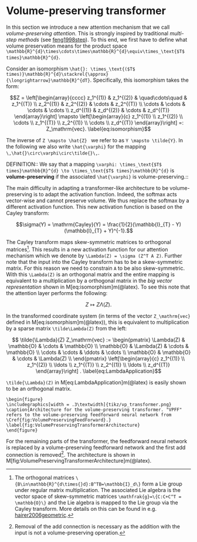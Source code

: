 # Volume-preserving transformer

In this section we introduce a new attention mechanism that we call *volume-preserving attention*. This is strongly inspired by traditional *multi-step methods* (see [feng1998step](@cite)). To this end, we first have to define what volume preservation means for the product space ``\mathbb{R}^{d}\times\cdots\times\mathbb{R}^{d}\equiv\times_\text{$T$ times}\mathbb{R}^{d}``.

Consider an isomorphism ``\hat{}: \times_\text{($T$ times)}\mathbb{R}^{d}\stackrel{\approx}{\longrightarrow}\mathbb{R}^{dT}``. Specifically, this isomorphism takes the form:
```math
Z =  \left[\begin{array}{cccc}
            z_1^{(1)} &  z_1^{(2)} & \quad\cdots\quad & z_1^{(T)} \\
            z_2^{(1)} &  z_2^{(2)} & \cdots & z_2^{(T)} \\
            \cdots &  \cdots & \cdots & \cdots \\
            z_d^{(1)} & z_d^{(2)} & \cdots & z_d^{(T)}
            \end{array}\right] \mapsto 
            \left[\begin{array}{c}  z_1^{(1)} \\ z_1^{(2)} \\ \cdots \\ z_1^{(T)} \\ z_2^{(1)} \\ \cdots \\ z_d^{(T)} \end{array}\right] =: Z_\mathrm{vec}.
\label{eq:isomorphism}
```

The inverse of ``Z \mapsto \hat{Z} `` we refer to as ``Y \mapsto \tilde{Y}``. In the following we also write ``\hat{\varphi}`` for the mapping ``\,\hat{}\circ\varphi\circ\tilde{}\,``.

DEFINITION::
We say that a mapping ``\varphi: \times_\text{$T$ times}\mathbb{R}^{d} \to \times_\text{$T$ times}\mathbb{R}^{d}`` is **volume-preserving** if the associated ``\hat{\varphi}`` is volume-preserving.::

The main difficulty in adapting a transformer-like architecture to be volume-preserving is to adapt the activation function. Indeed, the softmax acts vector-wise and cannot preserve volume. We thus replace the softmax by a different activation function. This new activation function is based on the Cayley transform:

```math
\sigma(Y) = \mathrm{Cayley}(Y) = \frac{1}{2}(\mathbb{I}_{T} - Y)(\mathbb{I}_{T} + Y)^{-1}.
```

The Cayley transform maps skew-symmetric matrices to orthogonal matrices[^1]. This results in a new activation function for our attention mechanism which we denote by ``\Lambda(Z) = \sigma (Z^T A Z)``. Further note that the input into the Cayley transform has to be a skew-symmetric matrix. For this reason we need to constrain ``A`` to be also skew-symmetric. With this ``\Lambda(Z)`` is an orthogonal matrix and the entire mapping is equivalent to a multiplication by a orthogonal matrix in the *big vector representation* shown in M[eq:isomorphism]m(@latex). To see this note that the attention layer performs the following:

[^1]: The orthogonal matrices ``\{B\in\mathbb{R}^{d\times{}d}:B^TB=\mathbb{I}_d\}`` form a Lie group under regular matrix multiplication. The associated Lie algebra is the vector space of skew-symmetric matrices ``\mathfrak{g}=\{C:C+C^T = \mathbb{O}\}`` and the Lie algebra is mapped to the Lie group via the Cayley transform. More details on this can be found in e.g. [hairer2006geometric](@cite).

```math
Z \mapsto Z\Lambda(Z).
\label{eq:LambdaRight}
```

In the transformed coordinate system (in terms of the vector ``Z_\mathrm{vec}`` defined in M[eq:isomorphism]m(@latex)), this is equivalent to multiplication by a sparse matrix ``\tilde\Lambda(Z)`` from the left:

```math
    \tilde{\Lambda}(Z) Z_\mathrm{vec} :=
    \begin{pmatrix}
    \Lambda(Z) & \mathbb{O} & \cdots  & \mathbb{O} \\
    \mathbb{O} & \Lambda(Z) & \cdots & \mathbb{O} \\
    \cdots & \cdots & \ddots & \cdots \\ 
    \mathbb{O} & \mathbb{O} & \cdots & \Lambda(Z) \\
    \end{pmatrix}
    \left[\begin{array}{c}  z_1^{(1)} \\ z_1^{(2)} \\ \ldots \\ z_1^{(T)} \\ z_2^{(1)} \\ \ldots \\ z_d^{(T)} \end{array}\right] .
    \label{eq:LambdaApplication}
```

``\tilde{\Lambda}(Z)`` in M[eq:LambdaApplication]m(@latex) is easily shown to be an orthogonal matrix. 

```@raw latex
\begin{figure}
\includegraphics[width = .3\textwidth]{tikz/vp_transformer.png}
\caption{Architecture for the volume-preserving transformer. "VPFF" refers to the volume-preserving feedforward neural network from \Cref{fig:VolumePreservingFeedForward}.}
\label{fig:VolumePreservingTransformerArchitecture}
\end{figure}
```

For the remaining parts of the transformer, the feedforward neural network is replaced by a volume-preserving feedforward network and the first add connection is removed[^2]. The architecture is shown in M[fig:VolumePreservingTransformerArchitecture]m(@latex).

[^2]: Removal of the add connection is necessary as the addition with the input is not a volume-preserving operation. 